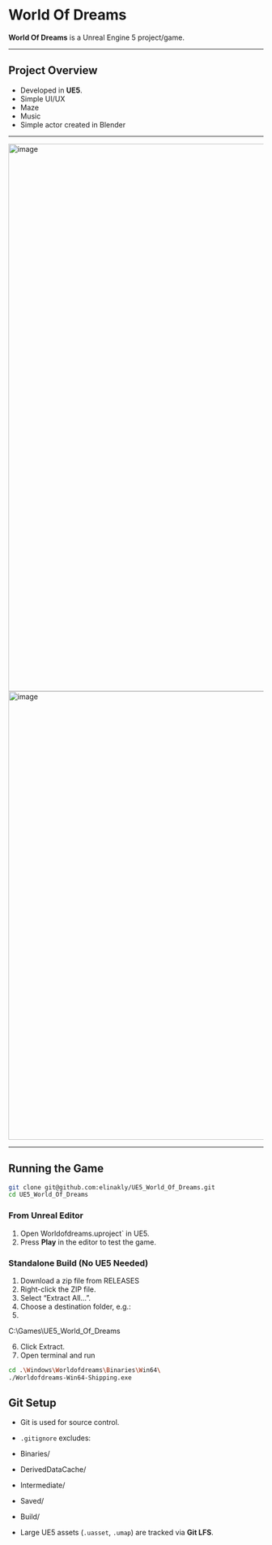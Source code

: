 # World Of Dreams


**World Of Dreams** is a Unreal Engine 5 project/game.

---

## Project Overview
- Developed in **UE5**.
- Simple UI/UX
- Maze
- Music
- Simple actor created in Blender
  
---
<img width="1919" height="1079" alt="image" src="https://github.com/user-attachments/assets/962b6230-7b8b-4a77-aac7-10da8f1d2c86" />


<img width="1136" height="884" alt="image" src="https://github.com/user-attachments/assets/9fb00f25-6ec4-4d18-bf1b-73d7fa1fad17" />

---
## Running the Game
```bash
git clone git@github.com:elinakly/UE5_World_Of_Dreams.git
cd UE5_World_Of_Dreams
```

### From Unreal Editor
1. Open Worldofdreams.uproject` in UE5.
2. Press **Play** in the editor to test the game.

### Standalone Build (No UE5 Needed)
1. Download a zip file from RELEASES 
2. Right-click the ZIP file.
3. Select “Extract All…”.
4. Choose a destination folder, e.g.:
5. 
  C:\Games\UE5_World_Of_Dreams

6. Click Extract.
7. Open terminal and run
```bash
cd .\Windows\Worldofdreams\Binaries\Win64\
./Worldofdreams-Win64-Shipping.exe
```


## Git Setup
- Git is used for source control.
- `.gitignore` excludes:
- Binaries/
- DerivedDataCache/
- Intermediate/
- Saved/
- Build/

- Large UE5 assets (`.uasset`, `.umap`) are tracked via **Git LFS**.
